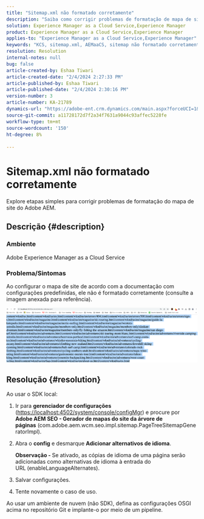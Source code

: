 ```yaml
---
title: "Sitemap.xml não formatado corretamente"
description: "Saiba como corrigir problemas de formatação de mapa de site no Adobe AEM sem complicações."
solution: Experience Manager as a Cloud Service,Experience Manager
product: Experience Manager as a Cloud Service,Experience Manager
applies-to: "Experience Manager as a Cloud Service,Experience Manager"
keywords: "KCS, sitemap.xml, AEMaaCS, sitemap não formatado corretamente, Gerador de mapas do site da árvore de páginas, alternativo de idioma"
resolution: Resolution
internal-notes: null
bug: false
article-created-by: Eshaa Tiwari
article-created-date: "2/4/2024 2:27:33 PM"
article-published-by: Eshaa Tiwari
article-published-date: "2/4/2024 2:30:16 PM"
version-number: 3
article-number: KA-21789
dynamics-url: "https://adobe-ent.crm.dynamics.com/main.aspx?forceUCI=1&pagetype=entityrecord&etn=knowledgearticle&id=a654be82-69c3-ee11-9079-6045bd006295"
source-git-commit: a11728172d7f2a34f7631a9044c93affec5228fe
workflow-type: tm+mt
source-wordcount: '150'
ht-degree: 8%

---
```


# Sitemap.xml não formatado corretamente


Explore etapas simples para corrigir problemas de formatação do mapa de site do Adobe AEM.

## Descrição {#description}


### <b>Ambiente</b>

Adobe Experience Manager as a Cloud Service



### <b>Problema/Sintomas</b>

Ao configurar o mapa de site de acordo com a documentação com configurações predefinidas, ele não é formatado corretamente (consulte a imagem anexada para referência).

![](assets/___a754be82-69c3-ee11-9079-6045bd006295___.png)


## Resolução {#resolution}


Ao usar o SDK local:

1. Ir para <b>gerenciador de configurações</b> ([https://localhost:4502/system/console/configMgr](http://localhost:4502/system/console/configMgr%29 "Seguir link")) e procure por <b>Adobe AEM SEO - Gerador de mapas do site da árvore de páginas</b> (com.adobe.aem.wcm.seo.impl.sitemap.PageTreeSitemapGeneratorImpl).


2. Abra o <b>config</b> e desmarque <b>Adicionar alternativos de idioma</b>.



   <b>Observação - </b>Se ativado, as cópias de idioma de uma página serão adicionadas como alternativas de idioma à entrada do URL<b> </b>(enableLanguageAlternates).


3. Salvar configurações.


4. Tente novamente o caso de uso.


Ao usar um ambiente de nuvem (não SDK), defina as configurações OSGI acima no repositório Git e implante-o por meio de um pipeline.
